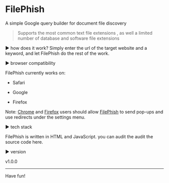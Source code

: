 # FilePhish
A simple Google query builder for document file discovery

> Supports the most common text file extensions , as well a limited number of database and software file extensions  

▶ how does it work?
Simply enter the url of the target website and a keyword, and let FilePhish do the rest of the work.

▶ browser compatibility

FilePhish currently works on:

* Safari

* Google

* Firefox

Note: [Chrome](chrome://settings/content/popups) and [Firefox](about:preferences#privacy) users should allow [FilePhish](https://cartographia.github.io/FilePhish/) to send pop-ups and use redirects under the settings menu.

▶ tech stack

FilePhish is written in HTML and JavaScript.
you can audit the audit the source code here. 

▶ version

v1.0.0

- - - -
Have fun!
